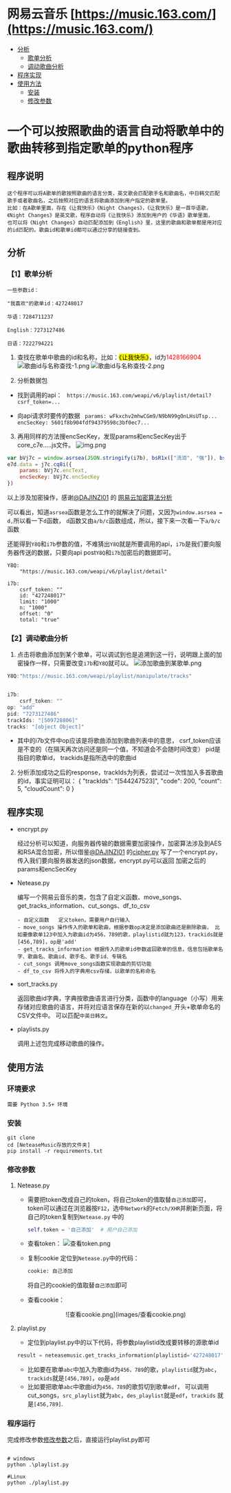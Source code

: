 # 网易云音乐 [https://music.163.com/](https://music.163.com/)

* [分析](#分析)
  * [歌单分析](#歌单分析)
  * [调动歌曲分析](#调动分析流程)
* [程序实现](#程序实现)
* [使用方法](#使用方法)
  * [安装](#安装)
  * [修改参数](#修改参数)

# 一个可以按照歌曲的语言自动将歌单中的歌曲转移到指定歌单的python程序

## 程序说明
    这个程序可以将A歌单的歌按照歌曲的语言分类，英文歌会匹配歌手名和歌曲名，中日韩文匹配歌手或者歌曲名，之后按照对应的语言将歌曲添加到用户指定的歌单里。
    比如：在A歌单里面，存在《让我快乐》《Night Changes》，《让我快乐》是一首华语歌，《Night Changes》是英文歌，程序自动将《让我快乐》添加到用户的《华语》歌单里面，
    也可以将《Night Changes》自动匹配添加到《English》里，这里的歌曲和歌单都是用对应的id匹配的。歌曲id和歌单id都可以通过分享的链接查到。


## 分析

### 【1】歌单分析

```
一些参数id：

"我喜欢"的歌单id：427248017

华语：7284711237

English：7273127486

日语：7222794221

```

1. 查找在歌单中歌曲的id和名称，比如：<mark>《让我快乐》</mark>，id为<font color=red>1428166904</font>
   ![歌曲id与名称查找-1.png](images/歌曲id与名称查找-1.png)
   ![歌曲id与名称查找-2.png](images/歌曲id与名称查找-2.png)


2. 分析数据包

- 找到调用的api：
  ` https://music.163.com/weapi/v6/playlist/detail?csrf_token=...`

- 向api请求时要传的数据
  ` params: wFkxchv2mhwCGm9/N9bN99gOnLHsUTsp...`
  ` encSecKey: 5601f8b904fdf94379598c3bf0ec7...`


3. 再用同样的方法搜encSecKey，发现params和encSecKey出于core_c7e.....js文件。
    ![img.png](./images/params和encSecKey出处.png)

```js
var bVj7c = window.asrsea(JSON.stringify(i7b), bsR1x(["流泪", "强"]), bsR1x(Xp4t.md), bsR1x(["爱心", "女孩", "惊恐", "大笑"]));
e7d.data = j7c.cq8i({
    params: bVj7c.encText,
    encSecKey: bVj7c.encSecKey
})
```

以上涉及加密操作，感谢[@DAJINZI01](https://github.com/DAJINZI01) 的 [网易云加密算法分析](https://github.com/DAJINZI01/music163com)

可以看出，知道`asrsea`函数是怎么工作的就解决了问题，又因为`window.asrsea = d,`所以看一下`d`函数，
`d`函数又由`a/b/c`函数组成，所以，接下来一次看一下`a/b/c`函数

还能得到`Y8Q`和`i7b`参数的值，不难猜出`Y8Q`就是所要调用的api，`i7b`是我们要向服务器传送的数据，只要向api post`Y8Q`和`i7b`加密后的数据即可。

```
Y8Q: 
    "https://music.163.com/weapi/v6/playlist/detail"
```

```
i7b:
    csrf_token: ""
    id: "427248017"
    limit: "1000"
    n: "1000"
    offset: "0"
    total: "true"
```

### 【2】调动歌曲分析

1. 点击将歌曲添加到某个歌单，可以调试到也是追溯到这一行，说明跟上面的加密操作一样，只需要改变`i7b`和`Y8Q`就可以。
   ![添加歌曲到某歌单.png](images/添加歌曲到某歌单.png)

```js
Y8Q:"https://music.163.com/weapi/playlist/manipulate/tracks"


i7b:
    csrf_token: ""
op: "add"
pid: "7273127486"
trackIds: "[509728806]"
tracks: "[object Object]"
```

- 其中的i7b文件中op应该是将歌曲添加到歌曲列表中的意思， csrf_token应该是不变的（在隔天再次访问还是同一个值，不知道会不会随时间改变） pid是指目的歌单id， trackids是指所选中的歌曲id

2. 分析添加成功之后的response，trackIds为列表，尝试过一次性加入多首歌曲的id，事实证明可以： {
   "trackIds": "[544247523]",
   "code": 200,
   "count": 5,
   "cloudCount": 0 }

## 程序实现

- encrypt.py

    经过分析可以知道，向服务器传输的数据需要加密操作，加密算法涉及到AES和RSA混合加密，所以借鉴[@DAJINZI01](https://github.com/DAJINZI01)
    的[cipher.py](https://github.com/DAJINZI01/music163com) 写了一个encrypt.py，传入我们要向服务器发送的json数据，encrypt.py可以返回
    加密之后的params和encSecKey

- Netease.py

    编写一个网易云音乐的类，包含了自定义函数、move_songs、get_tracks_information、cut_songs、df_to_csv
    
    ~~~
    - 自定义函数   定义token，需要用户自行输入
    - move_songs 操作传入的歌单和歌曲，根据参数op决定是添加歌曲还是删除歌曲， 比如要像歌单123中加入为歌曲id为456，789的歌，playlistid就为123，trackids就是[456,789]，op是'add'
    - get_tracks_information 根据传入的歌单id参数返回歌单的信息，信息包括歌单名字、歌曲名、歌曲id、歌手名、歌手id、专辑名
    - cut_songs 调用move_songs函数实现歌曲的剪切功能
    - df_to_csv 将传入的字典用csv存储，以歌单的名称命名
    ~~~

- sort_tracks.py

    返回歌曲id字典，字典按歌曲语言进行分类，函数中的language（小写）用来存储对应歌曲的语言，并将对应语言保存在新的以`changed_`开头+歌单命名的CSV文件中。 可以匹配`中英日韩文`。

- playlists.py

    调用上述包完成移动歌曲的操作。

## 使用方法

### 环境要求

    需要 Python 3.5+ 环境

### 安装

```
git clone 
cd [NeteaseMusic存放的文件夹]
pip install -r requirements.txt
```

### 修改参数

1. Netease.py
    - 需要把token改成自己的token，将自己token的值取替`自己添加`即可，token可以通过在浏览器按`F12`，选中`Network`的`Fetch/XHR`并刷新页面，将自己的token复制到`Netease.py`
      中的
      ```python
      self.token = '自己添加'  # 用户自己添加
      ```
    - 查看token：
      ![查看token.png](images/查看token.png)

    - 复制cookie 定位到`Netease.py`中的代码：
      ```python
      cookie: 自己添加
      ```
      将自己的cookie的值取替`自己添加`即可

    - 查看cookie：
      <div style="text-align: center;">![查看cookie.png](images/查看cookie.png)</div>


2. playlist.py
    - 定位到playlist.py中的以下代码，将参数playlistid改成要转移的源歌单id
    ```python
    result = neteasemusic.get_tracks_information(playlistid='427248017')  # 根据所给的歌单id获取歌单信息
    ```
    - 比如要在歌单`abc`中加入为歌曲id为`456，789`的歌，`playlistid`就为`abc`，`trackids`就是`[456,789]`，`op`是`add`
    - 比如要把歌单`abc`中歌曲id为`456，789`的歌剪切到歌单`edf`， 可以调用cut_songs，`src_playlist`就为`abc`，`des_playlist`就是`edf`，`trackids`
      就是`[456,789]`.
   


### 程序运行
完成修改参数[修改参数](#修改参数)之后，直接运行playlist.py即可
```shell

# windows
python .\playlist.py 

#Linux
python ./playlist.py 
```
